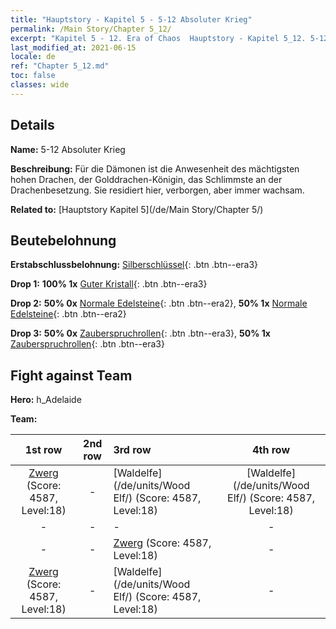 ```yaml
---
title: "Hauptstory - Kapitel 5 - 5-12 Absoluter Krieg"
permalink: /Main Story/Chapter 5_12/
excerpt: "Kapitel 5 - 12. Era of Chaos  Hauptstory - Kapitel 5_12. 5-12 Absoluter Krieg"
last_modified_at: 2021-06-15
locale: de
ref: "Chapter 5_12.md"
toc: false
classes: wide
---
```


## Details

 **Name:** 5-12 Absoluter Krieg

 **Beschreibung:** Für die Dämonen ist die Anwesenheit des mächtigsten hohen Drachen, der Golddrachen-Königin, das Schlimmste an der Drachenbesetzung. Sie residiert hier, verborgen, aber immer wachsam.

 **Related to:** [Hauptstory Kapitel 5](/de/Main Story/Chapter 5/)

## Beutebelohnung

 **Erstabschlussbelohnung:** [Silberschlüssel](/ItemsDE/con_693/){: .btn .btn--era3}

 **Drop 1:** **100% 1x** [Guter Kristall](/ItemsDE/mat_17/){: .btn .btn--era3}

 **Drop 2:** **50% 0x** [Normale Edelsteine](/ItemsDE/mat_10/){: .btn .btn--era2}, **50% 1x** [Normale Edelsteine](/ItemsDE/mat_10/){: .btn .btn--era2}

 **Drop 3:** **50% 0x** [Zauberspruchrollen](/ItemsDE/con_694/){: .btn .btn--era3}, **50% 1x** [Zauberspruchrollen](/ItemsDE/con_694/){: .btn .btn--era3}


## Fight against Team
 **Hero:** h_Adelaide

 **Team:**


  | 1st row | 2nd row | 3rd row | 4th row |
  |:----:|:----:|:----|:----:|
  | [Zwerg](/de/units/Dwarf/) (Score: 4587, Level:18)  | - | [Waldelfe](/de/units/Wood Elf/) (Score: 4587, Level:18)  | [Waldelfe](/de/units/Wood Elf/) (Score: 4587, Level:18)  |
  | - | - | - | - |
  | - | - | [Zwerg](/de/units/Dwarf/) (Score: 4587, Level:18)  | - |
  | [Zwerg](/de/units/Dwarf/) (Score: 4587, Level:18)  | - | [Waldelfe](/de/units/Wood Elf/) (Score: 4587, Level:18)  | - |


